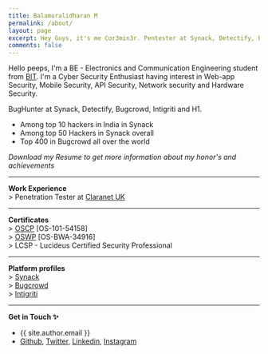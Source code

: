 ```yaml
---
title: Balamuralidharan M
permalink: /about/
layout: page
excerpt: Hey Guys, it's me Cor3min3r. Pentester at Synack, Detectify, Bugcrowd, Intigriti and h1. 
comments: false
---
```


Hello peeps, I'm a BE - Electronics and Communication Engineering student from <a href="https://bitsathy.ac.in/">BIT</a>. I'm a Cyber Security Enthusiast having interest in Web-app Security, Mobile Security, API Security, Network security and Hardware Security.

BugHunter at Synack, Detectify, Bugcrowd, Intigriti and H1.
<br>
- Among top 10 hackers in India in Synack
- Among top 50 Hackers in Synack overall
- Top 400 in Bugcrowd all over the world

*Download my Resume to get more information about my honor's and achievements*
<hr>

**Work Experience**
<br>
\> Penetration Tester at [Claranet UK](https://claranet.co.uk/)
<hr>

**Certificates**
<br>
\> [OSCP](https://www.credly.com/badges/16cc2b83-0519-42db-b8c9-c39499203b87/public_url) [OS-101-54158]
<br>
\> [OSWP](https://www.credly.com/badges/34ea38c5-9238-472a-945b-93dc7bb61158) [OS-BWA-34916]
<br>
\> LCSP - Lucideus Certified Security Professional

<hr>

**Platform profiles**
<br>
\> [Synack](https://acropolis.synack.com/inductees/Cor3min3r)
<br>
\> [Bugcrowd](https://bugcrowd.com/Cor3min3r)
<br>
\> [Intigriti](https://app.intigriti.com/profile/cor3min3r)

<hr>

**Get in Touch ✨**

- {{ site.author.email }}
- [Github](https://github.com/Cor3min3r), [Twitter](https://twitter.com/cor3min3r), [Linkedin](https://www.linkedin.com/in/Cor3min3r/), [Instagram](https://www.instagram.com/cor3min3r/)
